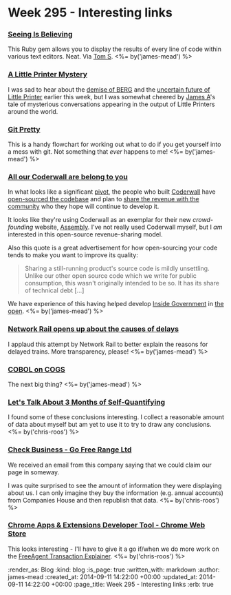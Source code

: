 Week 295 - Interesting links
============================

### [Seeing Is Believing](https://github.com/JoshCheek/seeing_is_believing)

This Ruby gem allows you to display the results of every line of code within various text editors. Neat. Via [Tom S](http://codon.com). <%= by('james-mead') %>


### [A Little Printer Mystery](http://exciting.io/2014/09/09/a-little-printer-mystery/)

I was sad to hear about the [demise of BERG](http://blog.bergcloud.com/2014/09/09/week-483/) and the [uncertain future of Little Printer](http://littleprinterblog.tumblr.com/post/97047976103/the-future-of-little-printer) earlier this week, but I was somewhat cheered by [James A](http://interblah.net/)'s tale of mysterious conversations appearing in the output of Little Printers around the world.


### [Git Pretty](http://justinhileman.info/article/git-pretty/)

This is a handy flowchart for working out what to do if you get yourself into a mess with git. Not something that _ever_ happens to me! <%= by('james-mead') %>


### [All our Coderwall are belong to you](http://hackernoons.com/all-our-coderwall-are-belong-to-you)

In what looks like a significant [pivot](http://en.wikipedia.org/wiki/Lean_startup#Pivot), the people who built [Coderwall](https://coderwall.com/) have [open-sourced the codebase](https://github.com/assemblymade/coderwall) and plan to [share the revenue with the community](https://assemblymade.com/help/basics) who they hope will continue to develop it.

It looks like they're using Coderwall as an exemplar for their new _crowd-founding_ website, [Assembly](https://assembly.com/). I've not really used Coderwall myself, but I _am_ interested in this open-source revenue-sharing model.

Also this quote is a great advertisement for how open-sourcing your code tends to make you want to improve its quality:

> Sharing a still-running product's source code is mildly unsettling. Unlike our other open source code which we write for public consumption, this wasn't originally intended to be so. It has its share of technical debt [...]

We have experience of this having helped develop [Inside Government](/inside-government) in [the open](https://github.com/alphagov/whitehall). <%= by('james-mead') %>


### [Network Rail opens up about the causes of delays](http://conversation.which.co.uk/transport-travel/network-rail-train-delays/)

I applaud this attempt by Network Rail to better explain the reasons for delayed trains. More transparency, please! <%= by('james-mead') %>


### [COBOL on COGS](http://www.coboloncogs.org/INDEX.HTM)

The next big thing? <%= by('james-mead') %>


### [Let's Talk About 3 Months of Self-Quantifying](http://blog.cozycloud.cc/productivity/2014/08/26/feedback-on-a-three-months-qs-experiment/)

I found some of these conclusions interesting. I collect a reasonable amount of data about myself but am yet to use it to try to draw any conclusions. <%= by('chris-roos') %>


### [Check Business - Go Free Range Ltd](https://www.check-business.co.uk/business/06789592/go-free-range)

We received an email from this company saying that we could claim our page in someway.

I was quite surprised to see the amount of information they were displaying about us. I can only imagine they buy the information (e.g. annual accounts) from Companies House and then republish that data. <%= by('chris-roos') %>


### [Chrome Apps & Extensions Developer Tool - Chrome Web Store](https://chrome.google.com/webstore/detail/chrome-apps-extensions-de/ohmmkhmmmpcnpikjeljgnaoabkaalbgc?hl=en-US)

This looks interesting - I'll have to give it a go if/when we do more work on the [FreeAgent Transaction Explainer](https://github.com/freerange/freeagent_transaction_explainer). <%= by('chris-roos') %>


:render_as: Blog
:kind: blog
:is_page: true
:written_with: markdown
:author: james-mead
:created_at: 2014-09-11 14:22:00 +00:00
:updated_at: 2014-09-11 14:22:00 +00:00
:page_title: Week 295 - Interesting links
:erb: true
